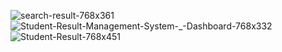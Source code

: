 ![search-result-768x361](https://github.com/user-attachments/assets/c18f1210-e02b-4770-8d9c-52252df91c06)
![Student-Result-Management-System-_-Dashboard-768x332](https://github.com/user-attachments/assets/f2bc522e-b2ec-4b3d-924a-c31a3008bc1e)
![Student-Result-768x451](https://github.com/user-attachments/assets/ec65e7cc-5157-4118-a669-8edda510c4a6)
